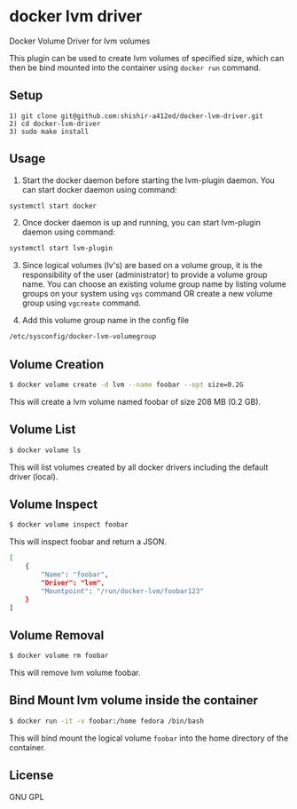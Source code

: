 # docker lvm driver
Docker Volume Driver for lvm volumes

This plugin can be used to create lvm volumes of specified size, which can 
then be bind mounted into the container using `docker run` command.

## Setup

	1) git clone git@github.com:shishir-a412ed/docker-lvm-driver.git
	2) cd docker-lvm-driver
	3) sudo make install

## Usage

1) Start the docker daemon before starting the lvm-plugin daemon.
   You can start docker daemon using command:
```bash
systemctl start docker
```
2) Once docker daemon is up and running, you can start lvm-plugin daemon
   using command:
```bash
systemctl start lvm-plugin
```
3) Since logical volumes (lv's) are based on a volume group, it is the 
   responsibility of the user (administrator) to provide a volume group name.
   You can choose an existing volume group name by listing volume groups on 
   your system using `vgs` command OR create a new volume group using 
   `vgcreate` command.

4) Add this volume group name in the config file 
```bash
/etc/sysconfig/docker-lvm-volumegroup
```
## Volume Creation

``` bash
$ docker volume create -d lvm --name foobar --opt size=0.2G
```
This will create a lvm volume named foobar of size 208 MB (0.2 GB).

## Volume List

``` bash
$ docker volume ls
```
This will list volumes created by all docker drivers including the default driver (local).

## Volume Inspect

``` bash
$ docker volume inspect foobar
```
This will inspect foobar and return a JSON.
```bash
[
    {
        "Name": "foobar",
        "Driver": "lvm",
        "Mountpoint": "/run/docker-lvm/foobar123"
    }
]
```

## Volume Removal
```bash
$ docker volume rm foobar
```
This will remove lvm volume foobar.

## Bind Mount lvm volume inside the container

```bash
$ docker run -it -v foobar:/home fedora /bin/bash
```
This will bind mount the logical volume `foobar` into the home directory of the container.

## License
GNU GPL





